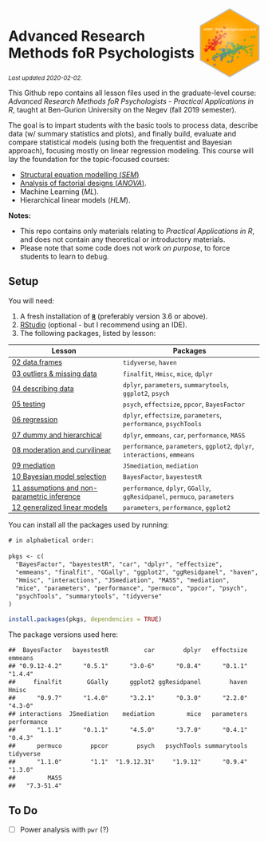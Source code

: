 
<img src='logo/BGUHex.png' align="right" height="139" />

# Advanced Research Methods foR Psychologists

<sub>*Last updated 2020-02-02.*</sub>

This Github repo contains all lesson files used in the graduate-level
course: *Advanced Research Methods foR Psychologists - Practical
Applications in R*, taught at Ben-Gurion University on the Negev (fall
2019 semester).

The goal is to impart students with the basic tools to process data,
describe data (w/ summary statistics and plots), and finally build,
evaluate and compare statistical models (using both the frequentist and
Bayesian approach), focusing mostly on linear regression modeling. This
course will lay the foundation for the topic-focused courses:

  - [Structural equation modelling
    (*SEM*)](https://github.com/mattansb/Structural-Equation-Modeling-foR-Psychologists)
  - [Analysis of factorial designs
    (*ANOVA*)](https://github.com/mattansb/Analysis-of-Variance-foR-Psychologists).
  - Machine Learning (*ML*).
  - Hierarchical linear models (*HLM*).

**Notes:**

  - This repo contains only materials relating to *Practical
    Applications in R*, and does not contain any theoretical or
    introductory materials.  
  - Please note that some code does not work *on purpose*, to force
    students to learn to debug.

## Setup

You will need:

1.  A fresh installation of [**`R`**](https://cran.r-project.org/)
    (preferably version 3.6 or above).
2.  [RStudio](https://www.rstudio.com/products/rstudio/download/)
    (optional - but I recommend using an IDE).
3.  The following packages, listed by lesson:

| Lesson                                                                                              | Packages                                                                   |
| --------------------------------------------------------------------------------------------------- | -------------------------------------------------------------------------- |
| [02 data.frames](/02%20data.frames)                                                                 | `tidyverse`, `haven`                                                       |
| [03 outliers & missing data](/03%20outliers%20&%20missing%20data)                                   | `finalfit`, `Hmisc`, `mice`, `dplyr`                                       |
| [04 describing data](/04%20describing%20data)                                                       | `dplyr`, `parameters`, `summarytools`, `ggplot2`, `psych`                  |
| [05 testing](/05%20testing)                                                                         | `psych`, `effectsize`, `ppcor`, `BayesFactor`                              |
| [06 regression](/06%20regression)                                                                   | `dplyr`, `effectsize`, `parameters`, `performance`, `psychTools`           |
| [07 dummy and hierarchical](/07%20dummy%20and%20hierarchical)                                       | `dplyr`, `emmeans`, `car`, `performance`, `MASS`                           |
| [08 moderation and curvilinear](/08%20moderation%20and%20curvilinear)                               | `performance`, `parameters`, `ggplot2`, `dplyr`, `interactions`, `emmeans` |
| [09 mediation](/09%20mediation)                                                                     | `JSmediation`, `mediation`                                                 |
| [10 Bayesian model selection](/10%20Bayesian%20model%20selection)                                   | `BayesFactor`, `bayestestR`                                                |
| [11 assumptions and non-parametric inference](/11%20assumptions%20and%20non-parametric%20inference) | `performance`, `dplyr`, `GGally`, `ggResidpanel`, `permuco`, `parameters`  |
| [12 generalized linear models](/12%20generalized%20linear%20models)                                 | `parameters`, `performance`, `ggplot2`                                     |

You can install all the packages used by running:

    # in alphabetical order:

    pkgs <- c(
      "BayesFactor", "bayestestR", "car", "dplyr", "effectsize",
      "emmeans", "finalfit", "GGally", "ggplot2", "ggResidpanel", "haven",
      "Hmisc", "interactions", "JSmediation", "MASS", "mediation",
      "mice", "parameters", "performance", "permuco", "ppcor", "psych",
      "psychTools", "summarytools", "tidyverse"
    )

``` r
install.packages(pkgs, dependencies = TRUE)
```

The package versions used here:

    ##  BayesFactor   bayestestR          car        dplyr   effectsize      emmeans 
    ## "0.9.12-4.2"      "0.5.1"      "3.0-6"      "0.8.4"      "0.1.1"      "1.4.4" 
    ##     finalfit       GGally      ggplot2 ggResidpanel        haven        Hmisc 
    ##      "0.9.7"      "1.4.0"      "3.2.1"      "0.3.0"      "2.2.0"      "4.3-0" 
    ## interactions  JSmediation    mediation         mice   parameters  performance 
    ##      "1.1.1"      "0.1.1"      "4.5.0"      "3.7.0"      "0.4.1"      "0.4.3" 
    ##      permuco        ppcor        psych   psychTools summarytools    tidyverse 
    ##      "1.1.0"        "1.1"  "1.9.12.31"     "1.9.12"      "0.9.4"      "1.3.0" 
    ##         MASS 
    ##   "7.3-51.4"

## To Do

  - [ ] Power analysis with `pwr` (?)
